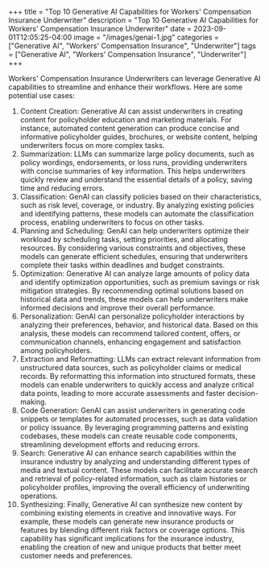 +++
title = "Top 10 Generative AI Capabilities for Workers' Compensation Insurance Underwriter"
description = "Top 10 Generative AI Capabilities for Workers' Compensation Insurance Underwriter"
date = 2023-09-01T12:05:25-04:00
image = "/images/genai-1.jpg"
categories = ["Generative AI", "Workers' Compensation Insurance", "Underwriter"]
tags = ["Generative AI", "Workers' Compensation Insurance", "Underwriter"]
+++

Workers' Compensation Insurance Underwriters can leverage Generative AI capabilities to streamline and enhance their workflows. Here are some potential use cases:

1. Content Creation: Generative AI can assist underwriters in creating content for policyholder education and marketing materials. For instance, automated content generation can produce concise and informative policyholder guides, brochures, or website content, helping underwriters focus on more complex tasks.
2. Summarization: LLMs can summarize large policy documents, such as policy wordings, endorsements, or loss runs, providing underwriters with concise summaries of key information. This helps underwriters quickly review and understand the essential details of a policy, saving time and reducing errors.
3. Classification: GenAI can classify policies based on their characteristics, such as risk level, coverage, or industry. By analyzing existing policies and identifying patterns, these models can automate the classification process, enabling underwriters to focus on other tasks.
4. Planning and Scheduling: GenAI can help underwriters optimize their workload by scheduling tasks, setting priorities, and allocating resources. By considering various constraints and objectives, these models can generate efficient schedules, ensuring that underwriters complete their tasks within deadlines and budget constraints.
5. Optimization: Generative AI can analyze large amounts of policy data and identify optimization opportunities, such as premium savings or risk mitigation strategies. By recommending optimal solutions based on historical data and trends, these models can help underwriters make informed decisions and improve their overall performance.
6. Personalization: GenAI can personalize policyholder interactions by analyzing their preferences, behavior, and historical data. Based on this analysis, these models can recommend tailored content, offers, or communication channels, enhancing engagement and satisfaction among policyholders.
7. Extraction and Reformatting: LLMs can extract relevant information from unstructured data sources, such as policyholder claims or medical records. By reformatting this information into structured formats, these models can enable underwriters to quickly access and analyze critical data points, leading to more accurate assessments and faster decision-making.
8. Code Generation: GenAI can assist underwriters in generating code snippets or templates for automated processes, such as data validation or policy issuance. By leveraging programming patterns and existing codebases, these models can create reusable code components, streamlining development efforts and reducing errors.
9. Search: Generative AI can enhance search capabilities within the insurance industry by analyzing and understanding different types of media and textual content. These models can facilitate accurate search and retrieval of policy-related information, such as claim histories or policyholder profiles, improving the overall efficiency of underwriting operations.
10. Synthesizing: Finally, Generative AI can synthesize new content by combining existing elements in creative and innovative ways. For example, these models can generate new insurance products or features by blending different risk factors or coverage options. This capability has significant implications for the insurance industry, enabling the creation of new and unique products that better meet customer needs and preferences.